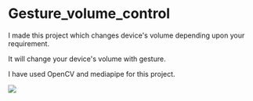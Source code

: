 # Gesture_volume_control
I made this project which changes device's volume depending upon your requirement.

It will change your device's volume with gesture. 

I have used OpenCV and mediapipe for this project.

   <img src="https://i.imgur.com/NWSFY07.png"/>
